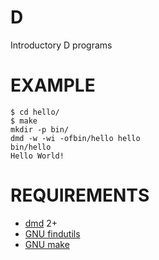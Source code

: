 # D

Introductory D programs

# EXAMPLE

```
$ cd hello/
$ make
mkdir -p bin/
dmd -w -wi -ofbin/hello hello
bin/hello
Hello World!
```

# REQUIREMENTS

* [dmd](http://dlang.org/) 2+
* [GNU findutils](https://www.gnu.org/software/findutils/)
* [GNU make](https://www.gnu.org/software/make/)
